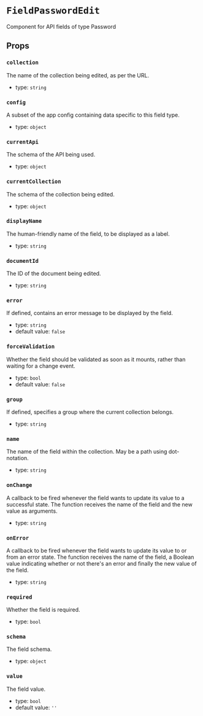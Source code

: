 `FieldPasswordEdit`
===================

Component for API fields of type Password

Props
-----

### `collection`

The name of the collection being edited, as per the URL.

- type: `string`


### `config`

A subset of the app config containing data specific to this field type.

- type: `object`


### `currentApi`

The schema of the API being used.

- type: `object`


### `currentCollection`

The schema of the collection being edited.

- type: `object`


### `displayName`

The human-friendly name of the field, to be displayed as a label.

- type: `string`


### `documentId`

The ID of the document being edited.

- type: `string`


### `error`

If defined, contains an error message to be displayed by the field.

- type: `string`
- default value: `false`


### `forceValidation`

Whether the field should be validated as soon as it mounts, rather than
waiting for a change event.

- type: `bool`
- default value: `false`


### `group`

If defined, specifies a group where the current collection belongs.

- type: `string`


### `name`

The name of the field within the collection. May be a path using
dot-notation.

- type: `string`


### `onChange`

A callback to be fired whenever the field wants to update its value to
a successful state. The function receives the name of the field and the
new value as arguments.

- type: `string`


### `onError`

A callback to be fired whenever the field wants to update its value to
or from an error state. The function receives the name of the field, a
Boolean value indicating whether or not there's an error and finally the
new value of the field.

- type: `string`


### `required`

Whether the field is required.

- type: `bool`


### `schema`

The field schema.

- type: `object`


### `value`

The field value.

- type: `bool`
- default value: `''`

